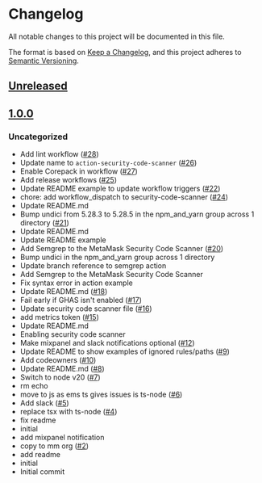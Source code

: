 # Changelog

All notable changes to this project will be documented in this file.

The format is based on [Keep a Changelog](https://keepachangelog.com/en/1.0.0/),
and this project adheres to [Semantic Versioning](https://semver.org/spec/v2.0.0.html).

## [Unreleased]

## [1.0.0]

### Uncategorized

- Add lint workflow ([#28](https://github.com/MetaMask/action-security-code-scanner/pull/28))
- Update name to `action-security-code-scanner` ([#26](https://github.com/MetaMask/action-security-code-scanner/pull/26))
- Enable Corepack in workflow ([#27](https://github.com/MetaMask/action-security-code-scanner/pull/27))
- Add release workflows ([#25](https://github.com/MetaMask/action-security-code-scanner/pull/25))
- Update README example to update workflow triggers ([#22](https://github.com/MetaMask/action-security-code-scanner/pull/22))
- chore: add workflow_dispatch to security-code-scanner ([#24](https://github.com/MetaMask/action-security-code-scanner/pull/24))
- Update README.md
- Bump undici from 5.28.3 to 5.28.5 in the npm_and_yarn group across 1 directory ([#21](https://github.com/MetaMask/action-security-code-scanner/pull/21))
- Update README.md
- Update README example
- Add Semgrep to the MetaMask Security Code Scanner ([#20](https://github.com/MetaMask/action-security-code-scanner/pull/20))
- Bump undici in the npm_and_yarn group across 1 directory
- Update branch reference to semgrep action
- Add Semgrep to the MetaMask Security Code Scanner
- Fix syntax error in action example
- Update README.md ([#18](https://github.com/MetaMask/action-security-code-scanner/pull/18))
- Fail early if GHAS isn't enabled ([#17](https://github.com/MetaMask/action-security-code-scanner/pull/17))
- Update security code scanner file ([#16](https://github.com/MetaMask/action-security-code-scanner/pull/16))
- add metrics token ([#15](https://github.com/MetaMask/action-security-code-scanner/pull/15))
- Update README.md
- Enabling security code scanner
- Make mixpanel and slack notifications optional ([#12](https://github.com/MetaMask/action-security-code-scanner/pull/12))
- Update README to show examples of ignored rules/paths ([#9](https://github.com/MetaMask/action-security-code-scanner/pull/9))
- Add codeowners ([#10](https://github.com/MetaMask/action-security-code-scanner/pull/10))
- Update README.md ([#8](https://github.com/MetaMask/action-security-code-scanner/pull/8))
- Switch to node v20 ([#7](https://github.com/MetaMask/action-security-code-scanner/pull/7))
- rm echo
- move to js as ems ts gives issues is ts-node ([#6](https://github.com/MetaMask/action-security-code-scanner/pull/6))
- Add slack ([#5](https://github.com/MetaMask/action-security-code-scanner/pull/5))
- replace tsx with ts-node ([#4](https://github.com/MetaMask/action-security-code-scanner/pull/4))
- fix readme
- initial
- add mixpanel notification
- copy to mm org ([#2](https://github.com/MetaMask/action-security-code-scanner/pull/2))
- add readme
- initial
- Initial commit

[Unreleased]: https://github.com/MetaMask/action-security-code-scanner/compare/v1.0.0...HEAD
[1.0.0]: https://github.com/MetaMask/action-security-code-scanner/releases/tag/v1.0.0

